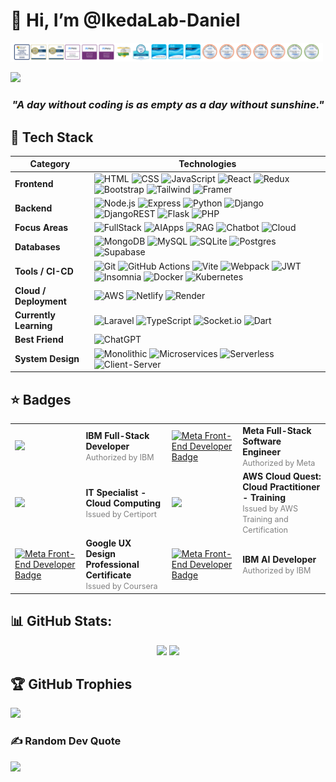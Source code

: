 # 👋 Hi, I’m @IkedaLab-Daniel

<a href="https://www.credly.com/users/mark-daniel-callejas/" target="_blank">
  <img src="https://raw.githubusercontent.com/IkedaLab-Daniel/study-notes-vault/main/random-assets/badges.png" width="500"/>
</a>

![](https://komarev.com/ghpvc/?username=Ikedalab-Daniel&color=blue)

<h3 align="center"><i>"A day without coding is as empty as a day without sunshine."</i></h3>

## 🚀 Tech Stack

| **Category**              | **Technologies**                                                                                                                                                                                                                                                                                                                                                                                                                                                                 |
|----------------------------|----------------------------------------------------------------------------------------------------------------------------------------------------------------------------------------------------------------------------------------------------------------------------------------------------------------------------------------------------------------------------------------------------------------------------------------------------------------------------------|
| **Frontend**              | ![HTML](https://img.shields.io/badge/-HTML5-E34F26?style=flat&logo=html5&logoColor=white) ![CSS](https://img.shields.io/badge/CSS-639?logo=css&logoColor=fff) ![JavaScript](https://img.shields.io/badge/-JavaScript-F7DF1E?style=flat&logo=javascript&logoColor=black) ![React](https://img.shields.io/badge/-React-61DAFB?style=flat&logo=react&logoColor=black) ![Redux](https://img.shields.io/badge/-Redux-764ABC?style=flat&logo=redux&logoColor=white) ![Bootstrap](https://img.shields.io/badge/-Bootstrap-7952B3?style=flat&logo=bootstrap&logoColor=white) ![Tailwind](https://img.shields.io/badge/-Tailwind_CSS-06B6D4?style=flat&logo=tailwindcss&logoColor=white) ![Framer](https://img.shields.io/badge/-Framer-0055FF?style=flat&logo=framer&logoColor=white) |
| **Backend**               | ![Node.js](https://img.shields.io/badge/-Node.js-339933?style=flat&logo=node.js&logoColor=white) ![Express](https://img.shields.io/badge/-Express-000000?style=flat&logo=express&logoColor=white) ![Python](https://img.shields.io/badge/Python-3776AB?logo=python&logoColor=fff) ![Django](https://img.shields.io/badge/-Django-092E20?style=flat&logo=django&logoColor=white) ![DjangoREST](https://img.shields.io/badge/-DjangoREST-ff1709?style=flat&logo=django&logoColor=white) ![Flask](https://img.shields.io/badge/-Flask-000000?style=flat&logo=flask&logoColor=white) ![PHP](https://img.shields.io/badge/-PHP-777BB4?style=flat&logo=php&logoColor=white) |
| **Focus Areas** | ![FullStack](https://img.shields.io/badge/-Full%20Stack%20Development-4CAF50?style=flat&logo=stackshare&logoColor=white) ![AIApps](https://img.shields.io/badge/-AI--Powered%20Applications-9C27B0?style=flat&logo=openai&logoColor=white) ![RAG](https://img.shields.io/badge/-RAG%20Context--Aware-FF9800?style=flat&logo=vectorworks&logoColor=white) ![Chatbot](https://img.shields.io/badge/-Chatbots-2196F3?style=flat&logo=chatbot&logoColor=white) ![Cloud](https://img.shields.io/badge/-Cloud%20Deployment-00BCD4?style=flat&logo=icloud&logoColor=white) |
| **Databases**             | ![MongoDB](https://img.shields.io/badge/-MongoDB-47A248?style=flat&logo=mongodb&logoColor=white) ![MySQL](https://img.shields.io/badge/-MySQL-4479A1?style=flat&logo=mysql&logoColor=white) ![SQLite](https://img.shields.io/badge/-SQLite-003B57?style=flat&logo=sqlite&logoColor=white) ![Postgres](https://img.shields.io/badge/-PostgreSQL-336791?style=flat&logo=postgresql&logoColor=white) ![Supabase](https://img.shields.io/badge/Supabase-3FCF8E?logo=supabase&logoColor=fff) |
| **Tools / CI-CD**         | ![Git](https://img.shields.io/badge/-Git-F05032?style=flat&logo=git&logoColor=white) ![GitHub Actions](https://img.shields.io/badge/-GitHub%20Actions-2088FF?style=flat&logo=github-actions&logoColor=white) ![Vite](https://img.shields.io/badge/-Vite-646CFF?style=flat&logo=vite&logoColor=white) ![Webpack](https://img.shields.io/badge/-Webpack-8DD6F9?style=flat&logo=webpack&logoColor=black) ![JWT](https://img.shields.io/badge/-JWT-000000?style=flat&logo=jsonwebtokens&logoColor=white) ![Insomnia](https://img.shields.io/badge/-Insomnia-4000BF?style=flat&logo=insomnia&logoColor=white) ![Docker](https://img.shields.io/badge/-Docker-2496ED?style=flat&logo=docker&logoColor=white) ![Kubernetes](https://img.shields.io/badge/-Kubernetes-326CE5?style=flat&logo=kubernetes&logoColor=white) |
| **Cloud / Deployment**    | ![AWS](https://custom-icon-badges.demolab.com/badge/AWS-%23FF9900.svg?logo=aws&logoColor=white) ![Netlify](https://img.shields.io/badge/-Netlify-00C7B7?style=flat&logo=netlify&logoColor=white) ![Render](https://img.shields.io/badge/-Render-46E3B7?style=flat&logo=render&logoColor=black) |
| **Currently Learning**    | ![Laravel](https://img.shields.io/badge/-Laravel-FF2D20?style=flat&logo=laravel&logoColor=white) ![TypeScript](https://img.shields.io/badge/-TypeScript-3178C6?style=flat&logo=typescript&logoColor=white) ![Socket.io](https://img.shields.io/badge/-Socket.io-010101?style=flat&logo=socketdotio&logoColor=white) ![Dart](https://img.shields.io/badge/Dart-%230175C2.svg?logo=dart&logoColor=white) |
| **Best Friend**           | ![ChatGPT](https://img.shields.io/badge/-ChatGPT-412991?style=flat&logo=openai&logoColor=white) |
| **System Design**         | ![Monolithic](https://img.shields.io/badge/-Monolithic-757575?style=flat&logo=arch-linux&logoColor=white) ![Microservices](https://img.shields.io/badge/-Microservices-2E7D32?style=flat&logo=google-cloud&logoColor=white) ![Serverless](https://img.shields.io/badge/-Serverless-FF9900?style=flat&logo=serverless&logoColor=white) ![Client-Server](https://img.shields.io/badge/-Client--Server-1976D2?style=flat&logo=MLflow&logoColor=white) |

## ⭐ Badges

<table>
  <tr>
    <td>
      <a href="https://www.credly.com/badges/6fa190cc-8bb3-46a2-b806-bba49a874f51" target="_blank">
        <img src="https://images.credly.com/size/680x680/images/17add978-0cea-40e8-8832-9492fc7c260b/Coursera_20Full_20Stack_20Software_20Developer_20Prof_20Cert_20V5.png" width="100"/>
      </a>
    </td>
    <td>
      <strong>IBM Full-Stack Developer</strong><br>
      <span style="font-size: 0.9em; color: gray;">Authorized by IBM</span>
    </td>
    <td>
      <a href="https://www.credly.com/badges/e60ad41c-a4e5-42ee-ac30-ef7a1c417115/public_url" target="_blank">
        <img src="https://images.credly.com/images/997d4586-e7b2-4174-9c76-5c7304953e2c/image.png" width="100" alt="Meta Front-End Developer Badge" />
      </a>
    </td>
    <td>
      <strong>Meta Full-Stack Software Engineer</strong><br>
      <span style="font-size: 0.9em; color: gray;">Authorized by Meta</span>
    </td>
  </tr>
    <tr>
    <td>
      <a href="https://www.credly.com/badges/3109264d-33b1-49e2-8782-e69caa3eb06f/public_url" target="_blank">
        <img src="https://images.credly.com/images/86bff777-939c-42c5-9a09-44b9bf635eba/_ITS-Badges-Cloud-Comput.png" width="100" />
      </a>
    </td>
    <td>
      <strong>IT Specialist - Cloud Computing</strong><br>
      <span style="font-size: 0.9em; color: gray;">Issued by Certiport</span>
    </td>
    <td>
      <a href="https://www.credly.com/badges/edbdf404-d4f6-4781-8217-582d5b91e14b" target="_blank">
        <img src="https://images.credly.com/images/30816e43-2550-4e1c-be22-3f03c5573bb9/blob" width="100"/>
      </a>
    </td>
    <td>
      <strong>AWS Cloud Quest: Cloud Practitioner - Training</strong><br>
      <span style="font-size: 0.9em; color: gray;">Issued by AWS Training and Certification</span>
    </td>
  </tr>
  <tr>
    <td>
      <a href="https://www.credly.com/badges/c4f4a74b-27c1-45eb-8e65-5d047893e75c/public_url" target="_blank">
        <img src="https://images.credly.com/size/340x340/images/f4b9febb-69f6-46d8-8797-1e504ebfe0f8/GCC_badge_UX_1000x1000.png" width="100" alt="Meta Front-End Developer Badge" />
      </a>
    </td>
    <td>
      <strong>Google UX Design Professional Certificate</strong><br>
      <span style="font-size: 0.9em; color: gray;">Issued by Coursera</span>
    </td>
    <td>
      <a href="https://www.credly.com/badges/c4f4a74b-27c1-45eb-8e65-5d047893e75c/public_url" target="_blank">
        <img src="https://images.credly.com/images/70675aed-31be-4c30-add7-b99905a34005/image.png" width="100" alt="Meta Front-End Developer Badge" />
      </a>
    </td>
    <td>
      <strong>IBM AI Developer</strong><br>
      <span style="font-size: 0.9em; color: gray;">Authorized by IBM</span>
    </td>
  </tr>
</table>

## 📊 GitHub Stats:
<div align="center">
  <img src="https://nirzak-streak-stats.vercel.app/?user=Ikedalab-Daniel&theme=dark&hide_border=false" height="150" />
  <img src="https://github-readme-stats.vercel.app/api/top-langs/?username=Ikedalab-Daniel&theme=dark&hide_border=false&include_all_commits=false&count_private=false&layout=compact" height="150" />
</div>


## 🏆 GitHub Trophies
![](https://github-profile-trophy.vercel.app/?username=Ikedalab-Daniel&theme=radical&no-frame=false&no-bg=true&margin-w=4)

### ✍️ Random Dev Quote
![](https://quotes-github-readme.vercel.app/api?type=horizontal&theme=radical)
